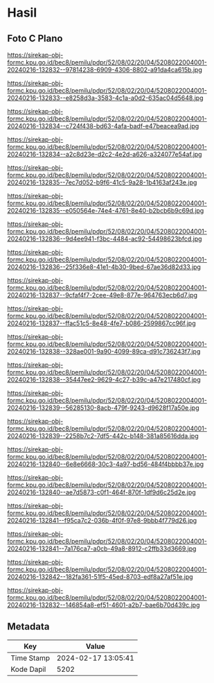 # Hasil

## Foto C Plano

https://sirekap-obj-formc.kpu.go.id/bec8/pemilu/pdpr/52/08/02/20/04/5208022004001-20240216-132832--97814238-6909-4306-8802-a91da4ca615b.jpg

https://sirekap-obj-formc.kpu.go.id/bec8/pemilu/pdpr/52/08/02/20/04/5208022004001-20240216-132833--e8258d3a-3583-4c1a-a0d2-635ac04d5648.jpg

https://sirekap-obj-formc.kpu.go.id/bec8/pemilu/pdpr/52/08/02/20/04/5208022004001-20240216-132834--c724f438-bd63-4afa-badf-e47beacea9ad.jpg

https://sirekap-obj-formc.kpu.go.id/bec8/pemilu/pdpr/52/08/02/20/04/5208022004001-20240216-132834--a2c8d23e-d2c2-4e2d-a626-a324077e54af.jpg

https://sirekap-obj-formc.kpu.go.id/bec8/pemilu/pdpr/52/08/02/20/04/5208022004001-20240216-132835--7ec7d052-b9f6-41c5-9a28-1b4163af243e.jpg

https://sirekap-obj-formc.kpu.go.id/bec8/pemilu/pdpr/52/08/02/20/04/5208022004001-20240216-132835--e050564e-74e4-4761-8e40-b2bcb6b9c69d.jpg

https://sirekap-obj-formc.kpu.go.id/bec8/pemilu/pdpr/52/08/02/20/04/5208022004001-20240216-132836--9d4ee941-f3bc-4484-ac92-54498623bfcd.jpg

https://sirekap-obj-formc.kpu.go.id/bec8/pemilu/pdpr/52/08/02/20/04/5208022004001-20240216-132836--25f336e8-41e1-4b30-9bed-67ae36d82d33.jpg

https://sirekap-obj-formc.kpu.go.id/bec8/pemilu/pdpr/52/08/02/20/04/5208022004001-20240216-132837--9cfaf4f7-2cee-49e8-877e-964763ecb6d7.jpg

https://sirekap-obj-formc.kpu.go.id/bec8/pemilu/pdpr/52/08/02/20/04/5208022004001-20240216-132837--ffac51c5-8e48-4fe7-b086-2599867cc96f.jpg

https://sirekap-obj-formc.kpu.go.id/bec8/pemilu/pdpr/52/08/02/20/04/5208022004001-20240216-132838--328ae001-9a90-4099-89ca-d91c736243f7.jpg

https://sirekap-obj-formc.kpu.go.id/bec8/pemilu/pdpr/52/08/02/20/04/5208022004001-20240216-132838--35447ee2-9629-4c27-b39c-a47e217480cf.jpg

https://sirekap-obj-formc.kpu.go.id/bec8/pemilu/pdpr/52/08/02/20/04/5208022004001-20240216-132839--56285130-8acb-479f-9243-d9628f17a50e.jpg

https://sirekap-obj-formc.kpu.go.id/bec8/pemilu/pdpr/52/08/02/20/04/5208022004001-20240216-132839--2258b7c2-7df5-442c-b148-381a85616dda.jpg

https://sirekap-obj-formc.kpu.go.id/bec8/pemilu/pdpr/52/08/02/20/04/5208022004001-20240216-132840--6e8e6668-30c3-4a97-bd56-484f4bbbb37e.jpg

https://sirekap-obj-formc.kpu.go.id/bec8/pemilu/pdpr/52/08/02/20/04/5208022004001-20240216-132840--ae7d5873-c0f1-464f-870f-1df9d6c25d2e.jpg

https://sirekap-obj-formc.kpu.go.id/bec8/pemilu/pdpr/52/08/02/20/04/5208022004001-20240216-132841--f95ca7c2-036b-4f0f-97e8-9bbb4f779d26.jpg

https://sirekap-obj-formc.kpu.go.id/bec8/pemilu/pdpr/52/08/02/20/04/5208022004001-20240216-132841--7a176ca7-a0cb-49a8-8912-c2ffb33d3669.jpg

https://sirekap-obj-formc.kpu.go.id/bec8/pemilu/pdpr/52/08/02/20/04/5208022004001-20240216-132842--182fa361-51f5-45ed-8703-edf8a27af51e.jpg

https://sirekap-obj-formc.kpu.go.id/bec8/pemilu/pdpr/52/08/02/20/04/5208022004001-20240216-132832--146854a8-ef51-4601-a2b7-bae6b70d439c.jpg


## Metadata

| Key        | Value               |
| ---------- | ------------------- |
| Time Stamp | 2024-02-17 13:05:41 |
| Kode Dapil | 5202                |



